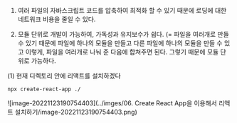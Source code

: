



1. 여러 파일의 자바스크립트 코드를 압축하여 최적화 할 수 있기 때문에 로딩에 대한 네트워크 비용을 줄일 수 있다. 

2. 모듈 단위로 개발이 가능하여, 가독성과 유지보수가 쉽다. (= 파일을 여러개로 만들 수 있기 때문에 파일에 하나의 모듈을 만들고 다른 파일에 하나의 모듈을 만들 수 있고 이렇게, 파일을 여러개로 나눠 준 다음에 합쳐주면 된다.  그렇기 때문에 모듈 단위로 가능하다.





(1) 현재 디렉토리 안에 리액트를 설치하겠다

```
npx create-react-app ./
```





![image-20221123190754403](../imges/06. Create React App을 이용해서 리액트 설치하기/image-20221123190754403.png)
